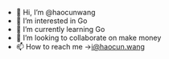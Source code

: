 - 👋 Hi, I’m @haocunwang
- 👀 I’m interested in Go
- 🌱 I’m currently learning Go
- 💞️ I’m looking to collaborate on make money
- 📫 How to reach me ->i@haocun.wang

<!---
haocunwang/haocunwang is a ✨ special ✨ repository because its `README.md` (this file) appears on your GitHub profile.
You can click the Preview link to take a look at your changes.
--->
